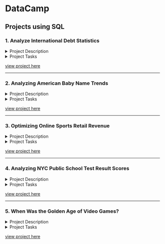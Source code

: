 # DataCamp

## Projects using SQL

### 1. Analyze International Debt Statistics

<details>
<summary> Project Description </summary>
<br>

It's not that we humans only take debts to manage our necessities. A country may also take debt to manage its economy. For example, infrastructure spending is one costly ingredient required for a country's citizens to lead comfortable lives. The World Bank is the organization that provides debt to countries.

In this project, you are going to analyze international debt data collected by The World Bank. The dataset contains information about the amount of debt (in USD) owed by developing countries across several categories. You are going to find the answers to questions like:

What is the total amount of debt that is owed by the countries listed in the dataset?
Which country owns the maximum amount of debt and what does that amount look like?
What is the average amount of debt owed by countries across different debt indicators?
The data used in this project is provided by The World Bank. It contains both national and regional debt statistics for several countries across the globe as recorded from 1970 to 2015.

</details>

<details>
<summary> Project Tasks </summary>
<br>

  1. The World Bank's international debt data
  
  2) Finding the number of distinct countries

  3) Finding out the distinct debt indicators

  4) Totaling the amount of debt owed by the countries

  5) Country with the highest debt

  6) Average amount of debt across indicators

  7) The highest amount of principal repayments

  8) The most common debt indicator

  9) Other viable debt issues and conclusion


</details>


[view project here](https://github.com/Haazem/DataCamp-Projects/tree/main/Analyze%20International%20Debt%20Statistics)


  
  
----

### 2. Analyzing American Baby Name Trends

<details>
<summary> Project Description </summary>
<br>

What makes a name timeless or trendy? In this project, you'll use data published by the U.S. Social Security Administration spanning over a hundred years to understand American baby name tastes.

The ranking, grouping, joining, ordering, and pattern matching skills you'll use in this project are broadly applicable: understanding changing tastes is a key competency for businesses as well as parents searching for a baby name!

</details>


<details>
<summary> Project Tasks </summary>
<br>

1. Classic American names

2. Timeless or trendy?

3. Top-ranked female names since 1920

4. Picking a baby name

5. The Olivia expansion

6. Many males with the same name

7. Top male names over the years

8. The most years at number one

</details>

[view project here](https://github.com/Haazem/DataCamp-Projects/tree/main/Analyzing%20American%20Baby%20Name%20Trends)

----



### 3. Optimizing Online Sports Retail Revenue


<details>
<summary> Project Description </summary>
<br>
Sports clothing is a booming sector!

In this notebook, you will use your SQL skills to analyze product data for an online sports retail company.

You will work with numeric, string, and timestamp data on pricing and revenue, ratings, reviews, descriptions, and website traffic.

You will use techniques such as aggregation, cleaning, labeling, Common Table Expressions, and correlation to produce recommendations on how the company can maximize revenue!

</details>



<details>
<summary>Project Tasks </summary>
<br>

1. Counting missing values

2. Nike vs Adidas pricing

3. Labeling price ranges

4. Average discount by brand

5. Correlation between revenue and reviews

6. Ratings and reviews by product description length

7. Reviews by month and brand

8. Footwear product performance

9. Clothing product performance

</details>


[view project here](https://github.com/Haazem/DataCamp-Projects/tree/main/Optimizing%20Online%20Sports%20Retail%20Revenue)

----




### 4. Analyzing NYC Public School Test Result Scores


<details>
<summary> Project Description </summary>
<br>

Every year, school test results play a role in deciding the fate of millions of students. In America, the SAT is a major part of the college admissions process.

In this project, you will work with a SQL database containing test performance from NYC's public schools.

You will look at how performance varies by borough, identify how many schools fail to report information, and find the top ten performing schools across the city!

</details>



<details>
<summary> Project Tasks </summary>
<br>

1. Inspecting the data

2. Finding missing values

3. Schools by building code

4. Best schools for math

5. Lowest reading score

6. Best writing school

7. Top 10 schools

8. Ranking boroughs

9. Brooklyn numbers


</details>


[view project here](https://github.com/Haazem/DataCamp-Projects/tree/main/Analyzing%20NYC%20Public%20School%20Test%20Result%20Scores)



----

### 5. When Was the Golden Age of Video Games?


<details>
<summary> Project Description </summary>
<br>

In this project, you'll analyze video game critic and user scores as well as sales data for the top 400 video games released since 1977. You'll search for a golden age of video games by identifying release years that users and critics liked best, and you'll explore the business side of gaming by looking at game sales data.

Your search will involve joining datasets and comparing results with set theory. You'll also filter, group, and order data. Make sure you brush up on these skills before trying this project!


</details>



<details>
<summary> Project Tasks </summary>
<br>

1. The ten best-selling video games

2. Missing review scores

3. Years that video game critics loved

4. Was 1982 really that great?

5. Years that dropped off the critics' favorites list

6. Years video game players loved

7. Years that both players and critics loved

8. Sales in the best video game years

</details>


[view project here](https://github.com/Haazem/DataCamp-Projects/tree/main/When%20Was%20the%20Golden%20Age%20of%20Video%20Games%3F)







